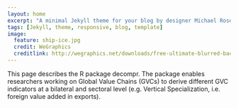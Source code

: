 ```yaml
---
layout: home
excerpt: "A minimal Jekyll theme for your blog by designer Michael Rose."
tags: [Jekyll, theme, responsive, blog, template]
image:
  feature: ship-ice.jpg
  credit: WeGraphics
  creditlink: http://wegraphics.net/downloads/free-ultimate-blurred-background-pack/
---
```


This page describes the R package decompr. The package enables researchers working on Global Value Chains (GVCs) to derive different GVC indicators at a bilateral and sectoral level (e.g. Vertical Specialization, i.e. foreign value added in exports).
